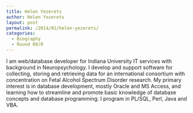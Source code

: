 ```yaml
---
title: Helen Yezerets
author: Helen Yezerets
layout: post
permalink: /2014/01/helen-yezerets/
categories:
  - Biography
  - Round 08/0
---
```

I am web/database developer for Indiana University IT services with background in Neuropsychology. I develop and support software for collecting, storing and retrieving data for an international consortium with concentration on Fetal Alcohol Spectrum Disorder research. My primary interest is in database development, mostly Oracle and MS Access, and learning how to streamline and promote basic knowledge of database concepts and database programming. I program in PL/SQL, Perl, Java and VBA.